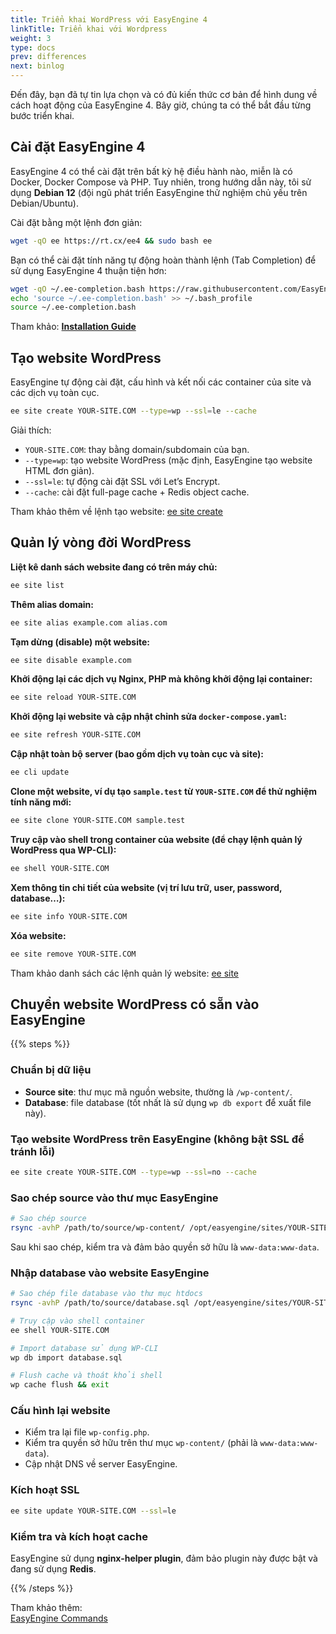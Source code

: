 ```yaml
---
title: Triển khai WordPress với EasyEngine 4
linkTitle: Triển khai với Wordpress
weight: 3
type: docs
prev: differences
next: binlog
---
```


Đến đây, bạn đã tự tin lựa chọn và có đủ kiến thức cơ bản để hình dung về cách hoạt động của EasyEngine 4. Bây giờ, chúng ta có thể bắt đầu từng bước triển khai.

## Cài đặt EasyEngine 4

EasyEngine 4 có thể cài đặt trên bất kỳ hệ điều hành nào, miễn là có Docker, Docker Compose và PHP. Tuy nhiên, trong hướng dẫn này, tôi sử dụng **Debian 12** (đội ngũ phát triển EasyEngine thử nghiệm chủ yếu trên Debian/Ubuntu).

Cài đặt bằng một lệnh đơn giản:

```bash
wget -qO ee https://rt.cx/ee4 && sudo bash ee
```

Bạn có thể cài đặt tính năng tự động hoàn thành lệnh (Tab Completion) để sử dụng EasyEngine 4 thuận tiện hơn:

```bash
wget -qO ~/.ee-completion.bash https://raw.githubusercontent.com/EasyEngine/easyengine/master/utils/ee-completion.bash
echo 'source ~/.ee-completion.bash' >> ~/.bash_profile
source ~/.ee-completion.bash
```

Tham khảo: [**Installation Guide**](https://easyengine.io/handbook/install/)

## Tạo website WordPress

EasyEngine tự động cài đặt, cấu hình và kết nối các container của site và các dịch vụ toàn cục.

```bash
ee site create YOUR-SITE.COM --type=wp --ssl=le --cache
```

Giải thích:

- `YOUR-SITE.COM`: thay bằng domain/subdomain của bạn.
- `--type=wp`: tạo website WordPress (mặc định, EasyEngine tạo website HTML đơn giản).
- `--ssl=le`: tự động cài đặt SSL với Let’s Encrypt.
- `--cache`: cài đặt full-page cache + Redis object cache.

Tham khảo thêm về lệnh tạo website: [ee site create](https://easyengine.io/commands/site/create/)

## Quản lý vòng đời WordPress

**Liệt kê danh sách website đang có trên máy chủ:**
```bash
ee site list
```

**Thêm alias domain:**
```bash
ee site alias example.com alias.com
```

**Tạm dừng (disable) một website:**
```bash
ee site disable example.com
```

**Khởi động lại các dịch vụ Nginx, PHP mà không khởi động lại container:**
```bash
ee site reload YOUR-SITE.COM
```

**Khởi động lại website và cập nhật chỉnh sửa `docker-compose.yaml`:**
```bash
ee site refresh YOUR-SITE.COM
```

**Cập nhật toàn bộ server (bao gồm dịch vụ toàn cục và site):**
```bash
ee cli update
```

**Clone một website, ví dụ tạo `sample.test` từ `YOUR-SITE.COM` để thử nghiệm tính năng mới:**
```bash
ee site clone YOUR-SITE.COM sample.test
```

**Truy cập vào shell trong container của website (để chạy lệnh quản lý WordPress qua WP-CLI):**
```bash
ee shell YOUR-SITE.COM
```

**Xem thông tin chi tiết của website (vị trí lưu trữ, user, password, database…):**
```bash
ee site info YOUR-SITE.COM
```

**Xóa website:**
```bash
ee site remove YOUR-SITE.COM
```

Tham khảo danh sách các lệnh quản lý website: [ee site](https://easyengine.io/commands/site/)

## Chuyển website WordPress có sẵn vào EasyEngine

{{% steps %}}

### Chuẩn bị dữ liệu

- **Source site**: thư mục mã nguồn website, thường là `/wp-content/`.
- **Database**: file database (tốt nhất là sử dụng `wp db export` để xuất file này).

### Tạo website WordPress trên EasyEngine (không bật SSL để tránh lỗi)

```bash
ee site create YOUR-SITE.COM --type=wp --ssl=no --cache
```

### Sao chép source vào thư mục EasyEngine

```bash
# Sao chép source
rsync -avhP /path/to/source/wp-content/ /opt/easyengine/sites/YOUR-SITE.COM/app/htdocs/wp-content/
```

Sau khi sao chép, kiểm tra và đảm bảo quyền sở hữu là `www-data:www-data`.

### Nhập database vào website EasyEngine

```bash
# Sao chép file database vào thư mục htdocs
rsync -avhP /path/to/source/database.sql /opt/easyengine/sites/YOUR-SITE.COM/app/htdocs/

# Truy cập vào shell container
ee shell YOUR-SITE.COM

# Import database sử dụng WP-CLI
wp db import database.sql

# Flush cache và thoát khỏi shell
wp cache flush && exit
```

### Cấu hình lại website

- Kiểm tra lại file `wp-config.php`.
- Kiểm tra quyền sở hữu trên thư mục `wp-content/` (phải là `www-data:www-data`).
- Cập nhật DNS về server EasyEngine.

### Kích hoạt SSL

```bash
ee site update YOUR-SITE.COM --ssl=le
```

### Kiểm tra và kích hoạt cache

EasyEngine sử dụng **nginx-helper plugin**, đảm bảo plugin này được bật và đang sử dụng **Redis**.

{{% /steps %}}


Tham khảo thêm:  
[EasyEngine Commands](https://easyengine.io/commands/)